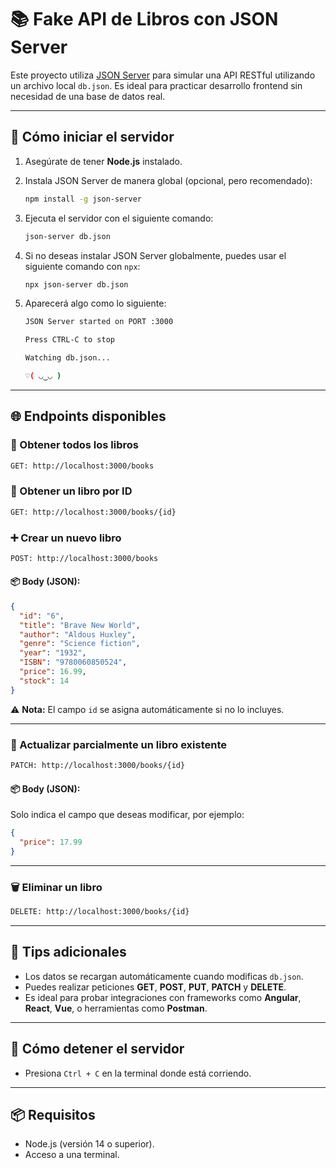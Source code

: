 # 📚 Fake API de Libros con JSON Server

Este proyecto utiliza [JSON Server](https://github.com/typicode/json-server) para simular una API RESTful utilizando un archivo local `db.json`. Es ideal para practicar desarrollo frontend sin necesidad de una base de datos real.

---

## 🚀 Cómo iniciar el servidor

1. Asegúrate de tener **Node.js** instalado.

2. Instala JSON Server de manera global (opcional, pero recomendado):

   ```bash
   npm install -g json-server
   ```

3. Ejecuta el servidor con el siguiente comando:

   ```bash
   json-server db.json
   ```

4. Si no deseas instalar JSON Server globalmente, puedes usar el siguiente comando con `npx`:

   ```bash
   npx json-server db.json
   ```

5. Aparecerá algo como lo siguiente:

   ```bash
   JSON Server started on PORT :3000

   Press CTRL-C to stop

   Watching db.json...

   ♡( ◡‿◡ )
   ```

---

## 🌐 Endpoints disponibles

### 📖 Obtener todos los libros

```bash
GET: http://localhost:3000/books
```

### 📖 Obtener un libro por ID

```bash
GET: http://localhost:3000/books/{id}
```

### ➕ Crear un nuevo libro

```bash
POST: http://localhost:3000/books
```

#### 📦 Body (JSON):

```json
{
  "id": "6",
  "title": "Brave New World",
  "author": "Aldous Huxley",
  "genre": "Science fiction",
  "year": "1932",
  "ISBN": "9780060850524",
  "price": 16.99,
  "stock": 14
}
```

⚠️ **Nota:** El campo `id` se asigna automáticamente si no lo incluyes.

---

### 📝 Actualizar parcialmente un libro existente

```bash
PATCH: http://localhost:3000/books/{id}
```

#### 📦 Body (JSON):

Solo indica el campo que deseas modificar, por ejemplo:

```json
{
  "price": 17.99
}
```

---

### 🗑️ Eliminar un libro

```bash
DELETE: http://localhost:3000/books/{id}
```

---

## 🔧 Tips adicionales

- Los datos se recargan automáticamente cuando modificas `db.json`.
- Puedes realizar peticiones **GET**, **POST**, **PUT**, **PATCH** y **DELETE**.
- Es ideal para probar integraciones con frameworks como **Angular**, **React**, **Vue**, o herramientas como **Postman**.

---

## 🛑 Cómo detener el servidor

- Presiona `Ctrl + C` en la terminal donde está corriendo.

---

## 📦 Requisitos

- Node.js (versión 14 o superior).
- Acceso a una terminal.